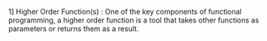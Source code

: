 
1] Higher Order Function(s) : One of the key components of functional programming, a higher order function is a tool that takes other functions as parameters or returns them as a result.
